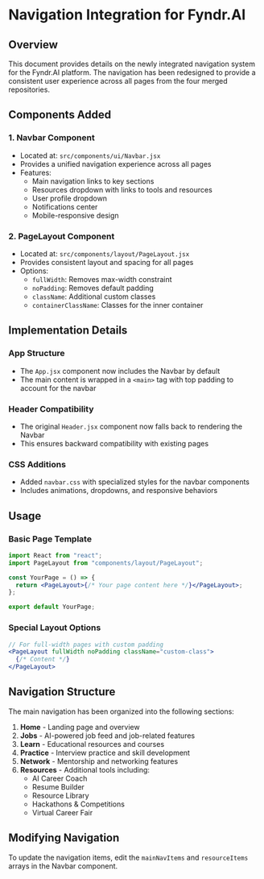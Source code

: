# Navigation Integration for Fyndr.AI

## Overview

This document provides details on the newly integrated navigation system for the Fyndr.AI platform. The navigation has been redesigned to provide a consistent user experience across all pages from the four merged repositories.

## Components Added

### 1. Navbar Component

- Located at: `src/components/ui/Navbar.jsx`
- Provides a unified navigation experience across all pages
- Features:
  - Main navigation links to key sections
  - Resources dropdown with links to tools and resources
  - User profile dropdown
  - Notifications center
  - Mobile-responsive design

### 2. PageLayout Component

- Located at: `src/components/layout/PageLayout.jsx`
- Provides consistent layout and spacing for all pages
- Options:
  - `fullWidth`: Removes max-width constraint
  - `noPadding`: Removes default padding
  - `className`: Additional custom classes
  - `containerClassName`: Classes for the inner container

## Implementation Details

### App Structure

- The `App.jsx` component now includes the Navbar by default
- The main content is wrapped in a `<main>` tag with top padding to account for the navbar

### Header Compatibility

- The original `Header.jsx` component now falls back to rendering the Navbar
- This ensures backward compatibility with existing pages

### CSS Additions

- Added `navbar.css` with specialized styles for the navbar components
- Includes animations, dropdowns, and responsive behaviors

## Usage

### Basic Page Template

```jsx
import React from "react";
import PageLayout from "components/layout/PageLayout";

const YourPage = () => {
  return <PageLayout>{/* Your page content here */}</PageLayout>;
};

export default YourPage;
```

### Special Layout Options

```jsx
// For full-width pages with custom padding
<PageLayout fullWidth noPadding className="custom-class">
  {/* Content */}
</PageLayout>
```

## Navigation Structure

The main navigation has been organized into the following sections:

1. **Home** - Landing page and overview
2. **Jobs** - AI-powered job feed and job-related features
3. **Learn** - Educational resources and courses
4. **Practice** - Interview practice and skill development
5. **Network** - Mentorship and networking features
6. **Resources** - Additional tools including:
   - AI Career Coach
   - Resume Builder
   - Resource Library
   - Hackathons & Competitions
   - Virtual Career Fair

## Modifying Navigation

To update the navigation items, edit the `mainNavItems` and `resourceItems` arrays in the Navbar component.
